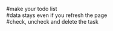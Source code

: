 #make your todo list <br>
#data stays even if you refresh the page<br>
#check, uncheck and delete the task